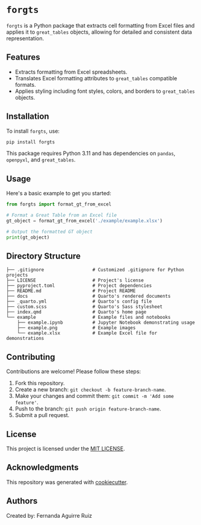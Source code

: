 # `forgts`

`forgts` is a Python package that extracts cell formatting from Excel files and applies it to `great_tables` objects, allowing for detailed and consistent data representation.

## Features

- Extracts formatting from Excel spreadsheets.
- Translates Excel formatting attributes to `great_tables` compatible formats.
- Applies styling including font styles, colors, and borders to `great_tables` objects.

## Installation

To install `forgts`, use:

```bash
pip install forgts
```

This package requires Python 3.11 and has dependencies on `pandas`, `openpyxl`, and `great_tables`.

## Usage

Here's a basic example to get you started:

```python
from forgts import format_gt_from_excel

# Format a Great Table from an Excel file
gt_object = format_gt_from_excel('./example/example.xlsx')

# Output the formatted GT object
print(gt_object)
```

## Directory Structure

```
├── .gitignore                  # Customized .gitignore for Python projects
├── LICENSE                     # Project's license
├── pyproject.toml              # Project dependencies
├── README.md                   # Project README
├── docs                        # Quarto's rendered documents
├── _quarto.yml                 # Quarto's config file
├── custom.scss                 # Quarto's Sass stylesheet
├── index.qmd                   # Quarto's home page
└── example                     # Example files and notebooks
    ├── example.ipynb           # Jupyter Notebook demonstrating usage
    ├── example.png             # Example images
    └── example.xlsx            # Example Excel file for demonstrations
```

## Contributing

Contributions are welcome! Please follow these steps:

1. Fork this repository.
2. Create a new branch: `git checkout -b feature-branch-name`.
3. Make your changes and commit them: `git commit -m 'Add some feature'`.
4. Push to the branch: `git push origin feature-branch-name`.
5. Submit a pull request.

## License

This project is licensed under the [MIT LICENSE](LICENSE).

## Acknowledgments

This repository was generated with [cookiecutter](https://github.com/cookiecutter/cookiecutter).

## Authors

Created by: Fernanda Aguirre Ruiz

